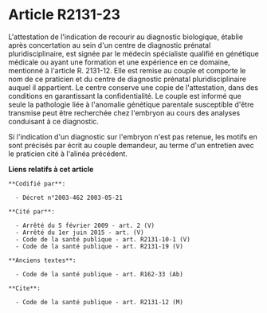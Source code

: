 # Article R2131-23

L'attestation de l'indication de recourir au diagnostic biologique, établie après concertation au sein d'un centre de
diagnostic prénatal pluridisciplinaire, est signée par le médecin spécialiste qualifié en génétique médicale ou ayant une
formation et une expérience en ce domaine, mentionné à l'article R. 2131-12. Elle est remise au couple et comporte le nom de
ce praticien et du centre de diagnostic prénatal pluridisciplinaire auquel il appartient. Le centre conserve une copie de
l'attestation, dans des conditions en garantissant la confidentialité. Le couple est informé que seule la pathologie liée à
l'anomalie génétique parentale susceptible d'être transmise peut être recherchée chez l'embryon au cours des analyses
conduisant à ce diagnostic.

Si l'indication d'un diagnostic sur l'embryon n'est pas retenue, les motifs en sont précisés par écrit au couple demandeur,
au terme d'un entretien avec le praticien cité à l'alinéa précédent.

**Liens relatifs à cet article**

	**Codifié par**:

	  - Décret n°2003-462 2003-05-21

	**Cité par**:

	  - Arrêté du 5 février 2009 - art. 2 (V)
	  - Arrêté du 1er juin 2015 - art. (V)
	  - Code de la santé publique - art. R2131-10-1 (V)
	  - Code de la santé publique - art. R2131-19 (V)

	**Anciens textes**:

	  - Code de la santé publique - art. R162-33 (Ab)

	**Cite**:

	  - Code de la santé publique - art. R2131-12 (M)
